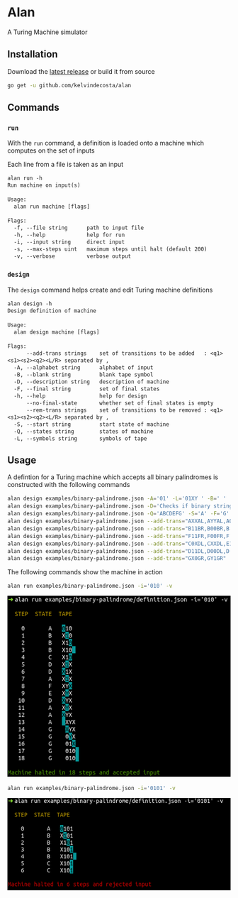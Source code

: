 # Alan

A Turing Machine simulator

## Installation

Download the [latest release](https://github.com/kelvindecosta/alan/releases/latest) or build it from source

```bash
go get -u github.com/kelvindecosta/alan
```

## Commands

### `run`

With the `run` command, a definition is loaded onto a machine which computes on the set of inputs

Each line from a file is taken as an input

```
alan run -h
Run machine on input(s)

Usage:
  alan run machine [flags]

Flags:
  -f, --file string      path to input file
  -h, --help             help for run
  -i, --input string     direct input
  -s, --max-steps uint   maximum steps until halt (default 200)
  -v, --verbose          verbose output
```

### `design`

The `design` command helps create and edit Turing machine definitions

```
alan design -h
Design definition of machine

Usage:
  alan design machine [flags]

Flags:
      --add-trans strings    set of transitions to be added   : <q1><s1><s2><q2><L/R> separated by ,
  -A, --alphabet string      alphabet of input
  -B, --blank string         blank tape symbol
  -D, --description string   description of machine
  -F, --final string         set of final states
  -h, --help                 help for design
      --no-final-state       whether set of final states is empty
      --rem-trans strings    set of transitions to be removed : <q1><s1><s2><q2><L/R> separated by ,
  -S, --start string         start state of machine
  -Q, --states string        states of machine
  -L, --symbols string       symbols of tape
```

## Usage

A defintion for a Turing machine which accepts all binary palindromes is constructed with the following commands

```bash
alan design examples/binary-palindrome.json -A='01' -L='01XY ' -B=' '                       # define alphabet, sybols and blank
alan design examples/binary-palindrome.json -D='Checks if binary string is a palindrome'    # set description
alan design examples/binary-palindrome.json -Q='ABCDEFG' -S='A' -F='G'                      # define all, start and final states
alan design examples/binary-palindrome.json --add-trans="AXXAL,AYYAL,A0XBR,A1YFR,A  GR"     # define transitions from state 'A'
alan design examples/binary-palindrome.json --add-trans="B11BR,B00BR,B  CL,BXXCL,BYYCL"     # define transitions from state 'B'
alan design examples/binary-palindrome.json --add-trans="F11FR,F00FR,F  EL,FXXEL,FYYEL"     # define transitions from state 'F'
alan design examples/binary-palindrome.json --add-trans="C0XDL,CXXDL,E1YDL,EYYDL"           # define transitions from states 'C' & 'E'
alan design examples/binary-palindrome.json --add-trans="D11DL,D00DL,D  AR,DXXAR,DYYAR"     # define transitions from state 'D'
alan design examples/binary-palindrome.json --add-trans="GX0GR,GY1GR"                       # define transitions from state 'G'
```

The following commands show the machine in action

```bash
alan run examples/binary-palindrome.json -i='010' -v
```

![terminal output - accepted](examples/binary-palindrome/img/accept.png "Output - Input is a binary palindrome")

```bash
alan run examples/binary-palindrome.json -i='0101' -v
```

![terminal output - rejected](examples/binary-palindrome/img/reject.png "Output - Input is a not binary palindrome")